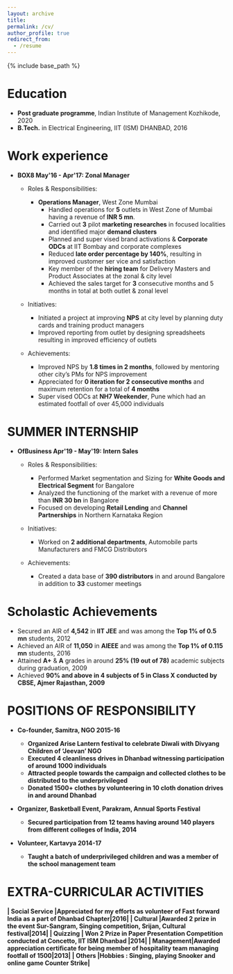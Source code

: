 ```yaml
---
layout: archive
title: 
permalink: /cv/
author_profile: true
redirect_from:
  - /resume
---
```


{% include base_path %}

Education
======
* <b>Post graduate programme</b>, Indian Institute of Management Kozhikode, 2020
* <b>B.Tech.</b> in Electrical Engineering, IIT (ISM) DHANBAD, 2016
  
Work experience
======
* <b> BOX8 May'16 - Apr'17: Zonal Manager </b>
  * Roles & Responsibilities: 
    * <b>Operations Manager</b>, West Zone Mumbai
      * Handled operations for <b>5</b> outlets in West Zone of Mumbai having a revenue of <b>INR 5 mn</b>.
      * Carried out <b>3</b> pilot <b>marketing researches</b> in focused localities and identified major <b>demand clusters</b>
      * Planned and super vised brand activations & <b>Corporate ODCs</b> at IIT Bombay and corporate complexes
      * Reduced <b>late order percentage by 140%</b>, resulting in improved customer ser vice and satisfaction
      * Key member of the <b>hiring team</b> for Delivery Masters and Product Associates at the zonal & city level
      * Achieved the sales target for <b>3</b> consecutive months and 5 months in total at both outlet & zonal level
      
   * Initiatives:
     *  Initiated a project at improving <b>NPS</b> at city level by planning duty cards and training product managers
     *  Improved reporting from outlet by designing spreadsheets resulting in improved efficiency of outlets
     
   * Achievements:
      * Improved NPS by <b>1.8 times in 2 months</b>, followed by mentoring other city’s PMs for NPS improvement
      * Appreciated for <b>0 iteration for 2 consecutive months</b> and maximum retention for a total of <b>4 months</b>
      * Super vised ODCs at <b>NH7 Weekender</b>, Pune which had an estimated footfall of over 45,000 individuals

SUMMER INTERNSHIP
======
* <b> OfBusiness Apr'19 - May'19: Intern Sales </b>

  * Roles & Responsibilities:
     * Performed Market segmentation and Sizing for <b>White Goods and Electrical Segment</b> for Bangalore
     * Analyzed the functioning of the market with a revenue of more than <b>INR 30 bn</b> in Bangalore
     * Focused on developing <b>Retail Lending</b> and <b>Channel Partnerships</b> in Northern Karnataka Region
     
  * Initiatives:
     * Worked on <b>2 additional departments</b>, Automobile parts Manufacturers and FMCG Distributors
     
  * Achievements:
     * Created a data base of <b>390 distributors</b> in and around Bangalore in addition to <b>33</b> customer meetings


Scholastic Achievements
======
* Secured an AIR of <b>4,542</b> in <b>IIT JEE</b> and was among the <b>Top 1% of 0.5 mn</b> students, 2012
* Achieved an AIR of <b>11,050</b> in <b>AIEEE</b> and was among the <b>Top 1% of 0.115 mn</b> students, 2016
* Attained <b>A+</b> & <b>A</b> grades in around <b>25% (19 out of 78)</b> academic subjects during graduation, 2009
* Achieved <b>90% and above<b> in <b>4 subjects of 5</b> in Class X conducted by CBSE, Ajmer Rajasthan, 2009

POSITIONS OF RESPONSIBILITY
======
* Co-founder, Samitra, NGO                                                                       2015-16
  * Organized Arise Lantern festival to celebrate Diwali with Divyang Children of ‘Jeevan’ NGO
  * Executed <b>4 cleanliness drives</b> in Dhanbad witnessing participation of around <b>1000</b> individuals
  * Attracted people towards the campaign and collected clothes to be distributed to the <b>underprivileged</b>
  * Donated <b>1500+</b> clothes by volunteering in <b>10 cloth donation drives</b> in and around Dhanbad


* Organizer, Basketball Event, Parakram, Annual Sports Festival
  * Secured participation from <b>12 teams</b> having around <b>140 players</b> from different colleges of India, 2014 
 
* Volunteer, Kartavya                                                                            2014-17
  * Taught a batch of <b>underprivileged children</b> and was a member of the school management team      

EXTRA-CURRICULAR ACTIVITIES
======

| <b>Social Service</b> |Appreciated for my efforts as volunteer of Fast forward India as a part of Dhanbad Chapter|2016|
| <b>Cultural</b>  |Awarded <b>2</b> prize in the event <b>Sur-Sangram</b>, Singing competition, Srijan, Cultural festival|2014|
| <b>Quizzing</b> | Won <b>2<b> Prize in Paper Presentation Competition conducted at Concetto, IIT ISM Dhanbad |2014|
| <b>Management</b>|Awarded appreciation certificate for being member of hospitality team managing footfall of <b>1500</b>|2013|
| <b>Others</b> |<b>Hobbies</b> : Singing, playing Snooker and online game Counter Strike|
